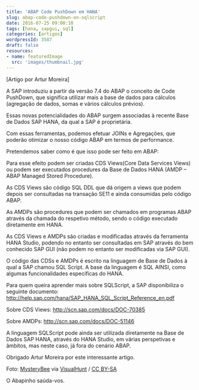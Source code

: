 ```yaml
---
title: 'ABAP Code PushDown em HANA'
slug: abap-code-pushdown-on-sqlscript
date: 2016-07-25 09:00:10
tags: [hana, sapgui, sql]
categories: [artigos]
wordpressId: 3587
draft: false
resources:
- name: featuredImage
  src: 'images/thumbnail.jpg'
---
```

[Artigo por Artur Moreira]

A SAP introduziu a partir da versão 7.4 do ABAP o conceito de Code PushDown, que significa utilizar mais a base de dados para cálculos (agregação de dados, somas e vários cálculos prévios).

<!--more-->

Essas novas potencialidades do ABAP surgem associadas à recente Base de Dados SAP HANA, da qual a SAP é proprietária.

Com essas ferramentas, podemos efetuar JOINs e Agregações, que poderão otimizar o nosso código ABAP em termos de performance.

Pretendemos saber como é que isso pode ser feito em ABAP:

Para esse efeito podem ser criadas CDS Views(Core Data Services Views) ou podem ser executados procedures da Base de Dados HANA (AMDP – ABAP Managed Stored Procedure).

As CDS Views são código SQL DDL que dá origem a views que podem depois ser consultadas na transação SE11 e ainda consumidas pelo código ABAP.

As AMDPs são procedures que podem ser chamados em programas ABAP através da chamada do respetivo método, sendo o código executado diretamente em HANA.

As CDS Views e AMDPs são criadas e modificadas através da ferramenta HANA Studio, podendo no entanto ser consultadas em SAP através do bem conhecido SAP GUI (não podem no entanto ser modificadas via SAP GUI).

O código das CDSs e AMDPs é escrito na linguagem de Base de Dados à qual a SAP chamou SQL Script. A base da linguagem é SQL AINSI, como algumas funcionalidades específicas do HANA.

Para quem queira aprender mais sobre SQLScript, a SAP disponibiliza o seguinte documento:
<http://help.sap.com/hana/SAP_HANA_SQL_Script_Reference_en.pdf>

Sobre CDS Views:
<http://scn.sap.com/docs/DOC-70385>

Sobre AMDPs:
<http://scn.sap.com/docs/DOC-51146>

A linguagem SQLScript pode ainda ser utilizada diretamente na Base de Dados SAP HANA, através do HANA Studio, em várias perspetivas e âmbitos, mas neste caso, já fora do cenário ABAP.

Obrigado Artur Moreira por este interessante artigo.

Foto: [MysteryBee][1] via [VisualHunt][2] / [CC BY-SA][3]

O Abapinho saúda-vos.

   [1]: https://www.flickr.com/photos/mysterybee/1659329016/
   [2]: https://visualhunt.com
   [3]: http://creativecommons.org/licenses/by-sa/2.0/
